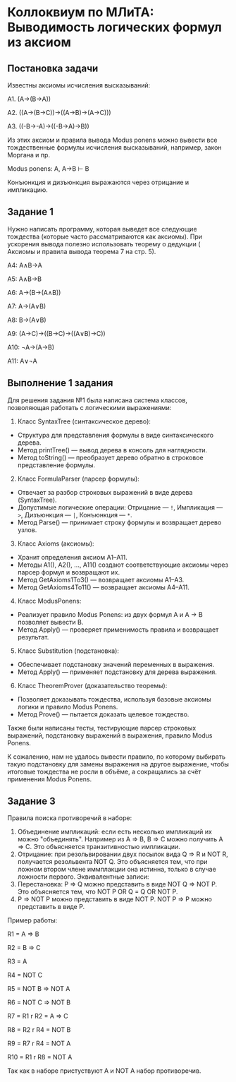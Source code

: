 # Коллоквиум по МЛиТА: Выводимость логических формул из аксиом

## Постановка задачи

Известны аксиомы исчисления высказываний:

A1.   (A→(B→A))

A2.   ((A→(B→C))→((A→B)→(A→C)))

A3.   ((-B→-A)→((-B→A)→B))

Из этих аксиом и правила вывода Modus ponens можно вывести все тождественные формулы исчисления высказываний, например, закон Моргана и пр.

Modus ponens:   A, A→B ⊢ B

Конъюнкция и дизъюнкция выражаются через отрицание и импликацию.

## Задание 1

Нужно написать программу, которая выведет все следующие тождества (которые часто рассматриваются как аксиомы).  При ускорения вывода полезно использовать теорему о дедукции ( Аксиомы и правила вывода теорема 7 на стр. 5).

A4:   A∧B→A

A5:   A∧B→B

A6:   A→(B→(A∧B))

A7:   A→(A∨B)

A8:   B→(A∨B)

A9:   (A→C)→((B→C)→((A∨B)→C))

A10:   ¬A→(A→B)

A11:   A∨¬A

## Выполнение 1 задания

Для решения задания №1 была написана система классов, позволяющая работать с логическими выражениями:

1. Класс SyntaxTree (синтаксическое дерево):
* Структура для представления формулы в виде синтаксического дерева.
* Метод printTree() — вывод дерева в консоль для наглядности.
* Метод toString() — преобразует дерево обратно в строковое представление формулы.

2. Класс FormulaParser (парсер формулы):
* Отвечает за разбор строковых выражений в виде дерева (SyntaxTree).
* Допустимые логические операции: Отрицание — `!`, Импликация — `>`, Дизъюнкция — `|`, Конъюнкция — `*`.
* Метод Parse() — принимает строку формулы и возвращает дерево узлов.

3. Класс Axioms (аксиомы):
* Хранит определения аксиом A1–A11.
* Методы A1(), A2(), ..., A11() создают соответствующие аксиомы через парсер формул и возвращают их.
* Метод GetAxioms1To3() — возвращает аксиомы A1–A3.
* Метод GetAxioms4To11() — возвращает аксиомы A4–A11.

4. Класс ModusPonens:
* Реализует правило Modus Ponens: из двух формул A и A → B позволяет вывести B.
* Метод Apply() — проверяет применимость правила и возвращает результат.

5. Класс Substitution (подстановка):
* Обеспечивает подстановку значений переменных в выражения.
* Метод Apply() — применяет подстановку для дерева выражения.

6. Класс TheoremProver (доказательство теоремы):
* Позволяет доказывать тождества, используя базовые аксиомы логики и правило Modus Ponens.
* Метод Prove() — пытается доказать целевое тождество.

Также были написаны тесты, тестирующие парсер строковых выражений, подстановку выражений в выражения, правило Modus Ponens.

К сожалению, нам не удалось вывести правило, по которому выбирать такую подстановку для замены выражения на другое выражение, чтобы итоговые тождества не росли в объёме, а сокращались за счёт применения Modus Ponens.

## Задание 3
Правила поиска противоречий в наборе:
1. Объединение импликаций: если есть несколько импликаций их можно "объединять". Например из A => B, B => C можно получить A => C. Это объясняется транзитивностью импликации.
2. Отрицание: при резольвировании двух посылок вида Q => R и NOT R, получается резольвента NOT Q. Это объясняется тем, что при ложном втором члене иммплакции она истинна, только в случае ложности первого.
Эквивалентные записи:  
1. Перестановка: P => Q можно представить в виде NOT Q => NOT P. Это объясняется тем, что NOT P OR Q = Q OR NOT P.
2. P => NOT P можно представить в виде NOT P. NOT P =>  P можно представить в виде P. 

Пример работы:

R1 = A => B

R2 = B => C

R3 = A

R4 = NOT C

R5 = NOT B => NOT A

R6 = NOT C => NOT B

R7 = R1 r R2 = A => C

R8 = R2 r R4 = NOT B

R9 = R7 r R4 = NOT A

R10  = R1 r R8 = NOT A

Так как в наборе пристуствуют A и NOT A набор противоречив.
